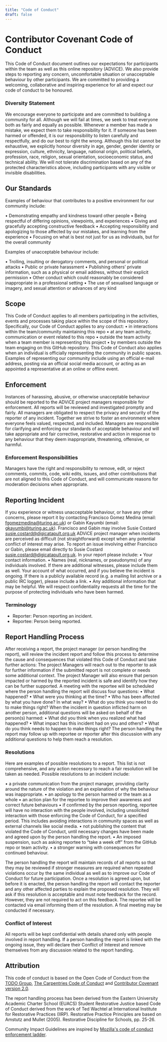 ```yaml
---
title: "Code of Conduct"
draft: false
---
```

# Contributor Covenant Code of Conduct

This Code of Conduct document outlines our expectations for participants within the team as well as this online repository (ADViCE). We also provide steps to reporting any concern, uncomfortable situation or unacceptable behaviour by other participants. We are committed to providing a welcoming, collaborative and inspiring experience for all and expect our code of conduct to be honoured.

### Diversity Statement

We encourage everyone to participate and are committed to building a community for all. Although we will fail at times, we seek to treat everyone both as fairly and equally as possible. Whenever a member has made a mistake, we expect them to take responsibility for it. If someone has been harmed or offended, it is our responsibility to listen carefully and respectfully, and do our best to right the wrong.
Although this list cannot be exhaustive, we explicitly honour diversity in age, gender, gender identity or expression, culture, ethnicity, language, national origin, political beliefs, profession, race, religion, sexual orientation, socioeconomic status, and technical ability. We will not tolerate discrimination based on any of the protected characteristics above, including participants with any visible or invisible disabilities.


## Our Standards

Examples of behaviour that contributes to a positive environment for our community include:

•	Demonstrating empathy and kindness toward other people
•	Being respectful of differing opinions, viewpoints, and experiences
•	Giving and gracefully accepting constructive feedback
•	Accepting responsibility and apologizing to those affected by our mistakes, and learning from the experience
•	Focusing on what is best not just for us as individuals, but for the overall community

Examples of unacceptable behaviour include:

•	Trolling, insulting or derogatory comments, and personal or political attacks
•	Public or private harassment
•	Publishing others’ private information, such as a physical or email address, without their explicit permission
•	Other conduct which could reasonably be considered inappropriate in a professional setting
•	The use of sexualised language or imagery, and sexual attention or advances of any kind


## Scope

This Code of Conduct applies to all members participating in the activities, events and processes taking place within the scope of this repository. Specifically, our Code of Conduct applies to any conduct:
•	in interactions within the team/community maintaining this repo
•	at any team activity, communication or event related to this repo
•	outside the team activity when a team member is representing this project
•	by members outside the team engaging on this GitHub repository.
This Code of Conduct also applies when an individual is officially representing the community in public spaces. Examples of representing our community include using an official e-mail address, posting via an official social media account, or acting as an appointed a representative at an online or offline event.


## Enforcement 

Instances of harassing, abusive, or otherwise unacceptable behaviour should be reported to the ADViCE project managers responsible for enforcement.
All reports will be reviewed and investigated promptly and fairly.
All managers are obligated to respect the privacy and security of the reporter of any incident. Together we strive to foster an environment where everyone feels valued, respected, and included.
Managers are responsible for clarifying and enforcing our standards of acceptable behaviour and will take appropriate and fair corrective, restorative and action in response to any behaviour that they deem inappropriate, threatening, offensive, or harmful.


### Enforcement Responsibilities

Managers have the right and responsibility to remove, edit, or reject comments, commits, code, wiki edits, issues, and other contributions that are not aligned to this Code of Conduct, and will communicate reasons for moderation decisions when appropriate.

## Reporting Incident

If you experience or witness unacceptable behaviour, or have any other concerns, please report it by contacting Francisco Gomez Medina (email: fgomezmedina@turing.ac.uk) or Gabin Kayumbi (email: gkayumbi@turing.ac.uk). Francisco and Gabin may involve Susie Costard susie.costard@digicatapult.org.uk ADViCE project manager when incidents are perceived as difficult (not straightforward) except when any potential conflict of interest may arise.
To report an issue involving either Francisco or Gabin, please email directly to Susie Costard susie.costard@digicatapult.org.uk.
In your report please include:
•	Your contact information.
•	Names (real, nicknames, or pseudonyms) of any individuals involved. If there are additional witnesses, please include them as well. Your account of what occurred, and if you believe the incident is ongoing. If there is a publicly available record (e.g. a mailing list archive or a public IRC logger), please include a link.
•	Any additional information that may be helpful.
We will respect confidentiality requests all the time for the purpose of protecting individuals who have been harmed.


### Terminology

* Reporter: Person reporting an incident.
* Reportee: Person being reported.

## Report Handling Process

After receiving a report, the project manager (or person handling the report), will review the incident report and follow this process to determine the cause and consequences that violated this Code of Conduct and take further actions:
The project Managers will reach out to the reporter to ask for further information if the submitted report is not complete or needs some additional context. The project Manager will also ensure that person impacted or harmed by the reported incident is safe and identify how they can be further supported.
A meeting with the reportee will be scheduled where the person handling the report will discuss four questions:
•	What happened?
•	What were you thinking at the time?
•	Who has been affected by what you have done? In what way?
•	What do you think you need to do to make things right?
When the incident in question inflicted harm on another person, additional questions will be asked on behalf of the person(s) harmed:
•	What did you think when you realized what had happened?
•	What impact has this incident had on you and others?
•	What do you think needs to happen to make things right?
The person handling the report may follow up with reportee or reporter after this discussion with any additional questions to help them reach a resolution.


### Resolutions

Here are examples of possible resolutions to a report. This list is not comprehensive, and any action necessary to reach a fair resolution will be taken as needed. Possible resolutions to an incident include:

•	a private communication from the project manager, providing clarity around the nature of the violation and an explanation of why the behaviour was inappropriate.
•	an apology to the person harmed or the team as a whole
•	an action plan for the reportee to improve their awareness and correct future behaviours
•	if confirmed by the person reporting, reportee will have no interaction with the people involved, including unsolicited interaction with those enforcing the Code of Conduct, for a specified period. This includes avoiding interactions in community spaces as well as external channels like social media.
•	not publishing the content that violated the Code of Conduct, until necessary changes have been made and agreed upon by the person handling the report.
•	An imposed suspension, such as asking reportee to “take a week off” from the GitHub repo or team activity.
•	a stronger warning with consequences for continued behaviour.

The person handling the report will maintain records of all reports so that they may be reviewed if stronger measures are required when repeated violations occur by the same individual as well as to improve our Code of Conduct for future participation.
Once a resolution is agreed upon, but before it is enacted, the person handling the report will contact the reporter and any other affected parties to explain the proposed resolution. They will ask if this resolution is acceptable and must note feedback for the record. However, they are not required to act on this feedback.
The reportee will be contacted via email informing them of the resolution. A final meeting may be conducted if necessary.


### Conflict of Interest

All reports will be kept confidential with details shared only with people involved in report handling. If a person handling the report is linked with the ongoing issue, they will declare their Conflict of Interest and remove themselves from any discussion related to the report handling. 

## Attribution

This code of conduct is based on the Open Code of Conduct from the [TODO Group](https://github.com/todogroup/opencodeofconduct/), [The Carpentries Code of Conduct](https://docs.carpentries.org/topic_folders/policies/index_coc.html) and [Contributor Covenant
version 2.0](https://www.contributor-covenant.org/version/2/0/code_of_conduct.html).

The report handling process has been derived from the Eastern University 
Academic Charter School (EUACS) Student Restorative Justice based Code of Conduct derived from the work of Ted Wachtel
at International Institute for Restorative Practices (IIRP).
Restorative Practice Principles are based on Amstutz and Mullet (2005). Restorative Discipline for Schools, pp. 25-26.

Community Impact Guidelines are inspired by [Mozilla's code of conduct
enforcement ladder](https://github.com/mozilla/diversity).
